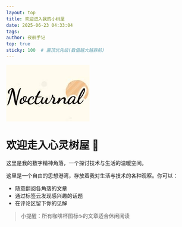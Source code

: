 ```yaml
---
layout: top
title: 欢迎进入我的小树屋
date: 2025-06-23 04:33:04
tags:
author: 夜航手记
top: true
sticky: 100  # 置顶优先级(数值越大越靠前)
---
```


![夜航手记](TopArticle/favicon.png)

# 欢迎走入心灵树屋 🌳

这里是我的数字精神角落，一个探讨技术与生活的温暖空间。

这里是一个自由的思想港湾，存放着我对生活与技术的各种观察。你可以：

- 随意翻阅各角落的文章
- 通过标签云发现感兴趣的话题
- 在评论区留下你的见解

> 小提醒：所有咖啡杯图标☕的文章适合休闲阅读